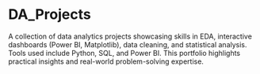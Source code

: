 # DA_Projects
A collection of data analytics projects showcasing skills in EDA, interactive dashboards (Power BI, Matplotlib), data cleaning, and statistical analysis. Tools used include Python, SQL, and Power BI. This portfolio highlights practical insights and real-world problem-solving expertise.
